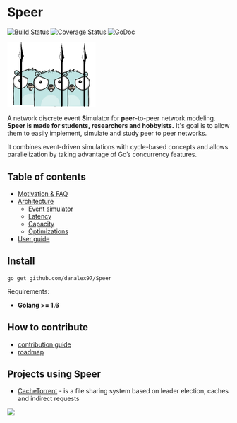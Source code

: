 # Speer
[![Build Status](https://travis-ci.org/danalex97/Speer.svg?branch=master)](https://travis-ci.org/danalex97/Speer) [![Coverage Status](https://coveralls.io/repos/github/danalex97/Speer/badge.svg?branch=master)](https://coveralls.io/github/danalex97/Speer?branch=master)
[![GoDoc](https://godoc.org/github.com/danalex97/Speer?status.png)](https://godoc.org/github.com/danalex97/Speer)

<img src="logo.png" width="200">

A network discrete event **S**imulator for **peer**-to-peer network modeling. **Speer is made for students, researchers and hobbyists.** It's goal is to allow
them to easily implement, simulate and study peer to peer networks.

It combines event-driven simulations with cycle-based concepts and allows parallelization by taking advantage of Go’s concurrency features.

## Table of contents

- [Motivation & FAQ](docs/motivation.md)
- [Architecture](docs/architecture.md)
  - [Event simulator](events.md)
  - [Latency](latency.md)
  - [Capacity](capacity.md)
  - [Optimizations](optimizations.md)
- [User guide](docs/usage.md)

## Install
```
go get github.com/danalex97/Speer
```

Requirements:
 - **Golang >= 1.6**

## How to contribute

- [contribution guide](docs/contribute.md)
- [roadmap](docs/roadmap.md)

## Projects using Speer

- [CacheTorrent](https://github.com/danalex97/nfsTorrent) - is a file sharing system based on leader election, caches and indirect requests

![ ](https://raw.githubusercontent.com/danalex97/nfsTorrent/master/docs/pics/cache.png)
